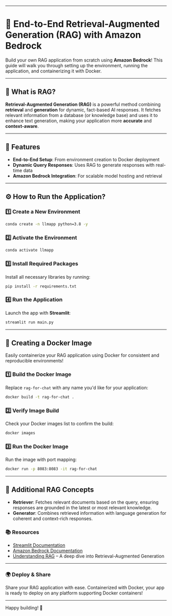 
---

# 🚀 End-to-End Retrieval-Augmented Generation (RAG) with Amazon Bedrock

Build your own RAG application from scratch using **Amazon Bedrock**! This guide will walk you through setting up the environment, running the application, and containerizing it with Docker.



---

## 📖 What is RAG?

**Retrieval-Augmented Generation (RAG)** is a powerful method combining **retrieval** and **generation** for dynamic, fact-based AI responses. It fetches relevant information from a database (or knowledge base) and uses it to enhance text generation, making your application more **accurate** and **context-aware**.

---

## 🌟 Features

- **End-to-End Setup**: From environment creation to Docker deployment
- **Dynamic Query Responses**: Uses RAG to generate responses with real-time data
- **Amazon Bedrock Integration**: For scalable model hosting and retrieval

---

## ⚙️ How to Run the Application?

### 1️⃣ Create a New Environment

```bash
conda create -n llmapp python=3.8 -y 
```

### 2️⃣ Activate the Environment

```bash
conda activate llmapp 
```

### 3️⃣ Install Required Packages

Install all necessary libraries by running:

```bash
pip install -r requirements.txt
```

### 4️⃣ Run the Application

Launch the app with **Streamlit**:

```bash
streamlit run main.py
```

---

## 🐳 Creating a Docker Image

Easily containerize your RAG application using Docker for consistent and reproducible environments!

### 1️⃣ Build the Docker Image

Replace `rag-for-chat` with any name you'd like for your application:

```bash
docker build -t rag-for-chat .
```

### 2️⃣ Verify Image Build

Check your Docker images list to confirm the build:

```bash
docker images
```

### 3️⃣ Run the Docker Image

Run the image with port mapping:

```bash
docker run -p 8083:8083 -it rag-for-chat
```

---

## 🧩 Additional RAG Concepts

- **Retriever**: Fetches relevant documents based on the query, ensuring responses are grounded in the latest or most relevant knowledge.
- **Generator**: Combines retrieved information with language generation for coherent and context-rich responses.

### 📚 Resources

- [Streamlit Documentation](https://docs.streamlit.io/)
- [Amazon Bedrock Documentation](https://aws.amazon.com/bedrock/)
- [Understanding RAG](https://huggingface.co/blog/rag) – A deep dive into Retrieval-Augmented Generation

---

### 🌍 Deploy & Share

Share your RAG application with ease. Containerized with Docker, your app is ready to deploy on any platform supporting Docker containers!

---

Happy building! 🎉
